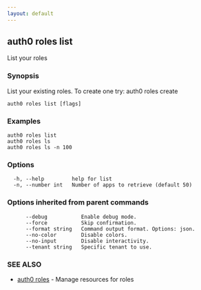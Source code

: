 ```yaml
---
layout: default
---
```

## auth0 roles list

List your roles

### Synopsis

List your existing roles. To create one try:
auth0 roles create

```
auth0 roles list [flags]
```

### Examples

```
auth0 roles list
auth0 roles ls
auth0 roles ls -n 100
```

### Options

```
  -h, --help         help for list
  -n, --number int   Number of apps to retrieve (default 50)
```

### Options inherited from parent commands

```
      --debug           Enable debug mode.
      --force           Skip confirmation.
      --format string   Command output format. Options: json.
      --no-color        Disable colors.
      --no-input        Disable interactivity.
      --tenant string   Specific tenant to use.
```

### SEE ALSO

* [auth0 roles](auth0_roles.md)	 - Manage resources for roles

